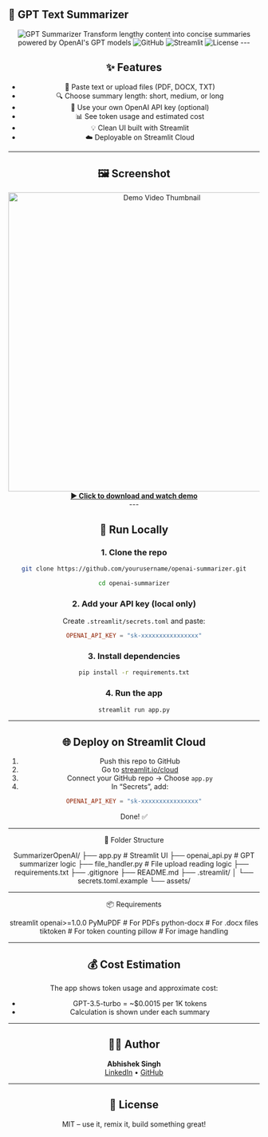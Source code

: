## 📑 GPT Text Summarizer

<div align="center">
<img alt="GPT Summarizer" src="https://img.shields.io/badge/GPT-Summarizer-12A87D?style=for-the-badge&amp;logo=openai&amp;logoColor=white">
Transform lengthy content into concise summaries powered by OpenAI's GPT models

<img alt="GitHub" src="https://img.shields.io/badge/View_on-GitHub-181717?style=for-the-badge&amp;logo=github">
<img alt="Streamlit" src="https://img.shields.io/badge/Try_it_on-Streamlit-FF4B4B?style=for-the-badge&amp;logo=streamlit">
<img alt="License" src="https://img.shields.io/badge/License-MIT-yellow.svg?style=for-the-badge">
---

## ✨ Features

- 📄 Paste text or upload files (PDF, DOCX, TXT)
- 🔍 Choose summary length: short, medium, or long
- 🔐 Use your own OpenAI API key (optional)
- 📊 See token usage and estimated cost
- 💡 Clean UI built with Streamlit
- ☁️ Deployable on Streamlit Cloud

---

## 🖼 Screenshot
<div align="center">
  <a href="assets/summarizer(1).mp4" target="_blank">
    <img src="assets/thumbnail.png" alt="Demo Video Thumbnail" width="600"/>
    <br>
    <b>▶️ Click to download and watch demo</b>
  </a>
</div>
---

## 🚀 Run Locally

### 1. Clone the repo

```bash
git clone https://github.com/yourusername/openai-summarizer.git

cd openai-summarizer
```

### 2. Add your API key (local only)

Create `.streamlit/secrets.toml` and paste:

```toml
OPENAI_API_KEY = "sk-xxxxxxxxxxxxxxxx"
```

### 3. Install dependencies

```bash
pip install -r requirements.txt
```

### 4. Run the app

```bash
streamlit run app.py
```

---

## 🌐 Deploy on Streamlit Cloud

1. Push this repo to GitHub
2. Go to [streamlit.io/cloud](https://streamlit.io/cloud)
3. Connect your GitHub repo → Choose `app.py`
4. In “Secrets”, add:

```toml
OPENAI_API_KEY = "sk-xxxxxxxxxxxxxxxx"
```

Done! ✅

---

📁 Folder Structure


SummarizerOpenAI/
├── app.py                  # Streamlit UI
├── openai_api.py           # GPT summarizer logic
├── file_handler.py         # File upload reading logic
├── requirements.txt
├── .gitignore
├── README.md
├── .streamlit/
│   └── secrets.toml.example
└── assets/


---

📦 Requirements

streamlit
openai>=1.0.0
PyMuPDF           # For PDFs
python-docx       # For .docx files
tiktoken          # For token counting
pillow            # For image handling


---

## 💰 Cost Estimation

The app shows token usage and approximate cost:

- GPT-3.5-turbo = ~$0.0015 per 1K tokens
- Calculation is shown under each summary

---

## 🧑‍💻 Author

<div align="center"> <strong>Abhishek Singh</strong><br> <a href="https://www.linkedin.com/in/abhimattx/">LinkedIn</a> • <a href="https://github.com/abhimattx">GitHub</a> </div>

---

## 📄 License
MIT – use it, remix it, build something great!
